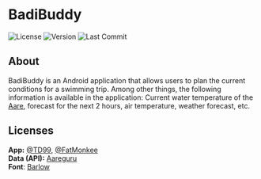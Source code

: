 # BadiBuddy
![License](https://img.shields.io/github/license/TD99/badibuddy?style=for-the-badge)
![Version](https://img.shields.io/github/v/release/TD99/badibuddy?include_prereleases&style=for-the-badge)
![Last Commit](https://img.shields.io/github/last-commit/TD99/badibuddy?style=for-the-badge)

## About
BadiBuddy is an Android application that allows users to plan the current conditions for a swimming trip. Among other things, the following information is available in the application: Current water temperature of the [Aare](https://en.wikipedia.org/wiki/Aare), forecast for the next 2 hours, air temperature, weather forecast, etc.

## Licenses
**App:** [@TD99](https://github.com/TD99), [@FatMonkee](https://github.com/FatMonkee)  
**Data (API):** [Aareguru](https://aareguru.existenz.ch/)  
**Font**: [Barlow](https://fonts.google.com/specimen/Barlow)  
